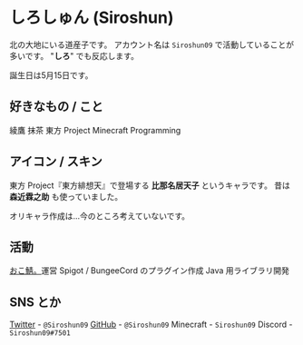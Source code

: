 # しろしゅん (Siroshun)

北の大地にいる道産子です。
アカウント名は `Siroshun09` で活動していることが多いです。
"**しろ**" でも反応します。

誕生日は5月15日です。

## 好きなもの / こと

綾鷹
抹茶
東方 Project
Minecraft
Programming

## アイコン / スキン

東方 Project『東方緋想天』で登場する **比那名居天子** というキャラです。
昔は **森近霖之助** も使っていました。

オリキャラ作成は...今のところ考えていないです。

## 活動

[おこ鯖。](https://www.okocraft.net/wiki/)運営
Spigot / BungeeCord のプラグイン作成
Java 用ライブラリ開発

## SNS とか

[Twitter](https://twitter.com/Siroshun09) - `@Siroshun09`
[GitHub](https://github.com/Siroshun09) - `@Siroshun09`
Minecraft - `Siroshun09`
Discord - `Siroshun09#7501`
